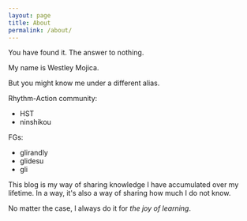 ```yaml
---
layout: page
title: About
permalink: /about/
---
```


You have found it. The answer to nothing.

My name is Westley Mojica.

But you might know me under a different alias.

Rhythm-Action community:

* HST
* ninshikou

FGs:

* glirandly
* glidesu
* gli

This blog is my way of sharing knowledge I have accumulated
over my lifetime. In a way, it's also a way of sharing how much
I do not know.

No matter the case, I always do it for _the joy of learning_.

